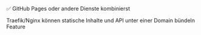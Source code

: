 ✅ GitHub Pages oder andere Dienste kombinierst

Traefik/Nginx können statische Inhalte und API unter einer Domain bündeln
Feature


